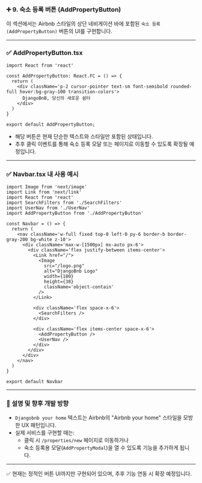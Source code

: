 ### ➕ 9. 숙소 등록 버튼 (AddPropertyButton)

이 섹션에서는 Airbnb 스타일의 상단 네비게이션 바에 포함된 `숙소 등록(AddPropertyButton)` 버튼의 UI를 구현합니다.

---

### ✅ AddPropertyButton.tsx
```tsx
import React from 'react'

const AddPropertyButton: React.FC = () => {
  return (
    <div className='p-2 cursor-pointer text-sm font-semibold rounded-full hover:bg-gray-100 transition-colors'>
      DjangoBnB, 당신의 새로운 쉼터
    </div>
  )
}

export default AddPropertyButton;
```

- 해당 버튼은 현재 단순한 텍스트와 스타일만 포함된 상태입니다.
- 추후 클릭 이벤트를 통해 숙소 등록 모달 또는 페이지로 이동할 수 있도록 확장될 예정입니다.

---

### ✅ Navbar.tsx 내 사용 예시
```tsx
import Image from 'next/image'
import Link from 'next/link'
import React from 'react'
import SearchFilters from './SearchFilters'
import UserNav from './UserNav'
import AddPropertyButton from './AddPropertyButton'

const Navbar = () => {
  return (
    <nav className='w-full fixed top-0 left-0 py-6 border-b border-gray-200 bg-white z-10'>
      <div className='max-w-[1500px] mx-auto px-6'>
        <div className='flex justify-between items-center'>
          <Link href="/">
            <Image
              src="/logo.png"
              alt="DjangoBnb Logo"
              width={180}
              height={38}
              className='object-contain'
            />
          </Link>

          <div className='flex space-x-6'>
            <SearchFilters />
          </div>

          <div className='flex items-center space-x-6'>
            <AddPropertyButton />
            <UserNav />
          </div>
        </div>
      </div>
    </nav>
  )
}

export default Navbar
```

---

### 💬 설명 및 향후 개발 방향
- `Djangobnb your home` 텍스트는 Airbnb의 "Airbnb your home" 스타일을 모방한 UX 패턴입니다.
- 실제 서비스를 구현할 때는:
  - 클릭 시 `/properties/new` 페이지로 이동하거나
  - 숙소 등록용 모달(`AddPropertyModal`)을 열 수 있도록 기능을 추가하게 됩니다.

---

✅ 현재는 정적인 버튼 UI까지만 구현되어 있으며, 추후 기능 연동 시 확장 예정입니다.

